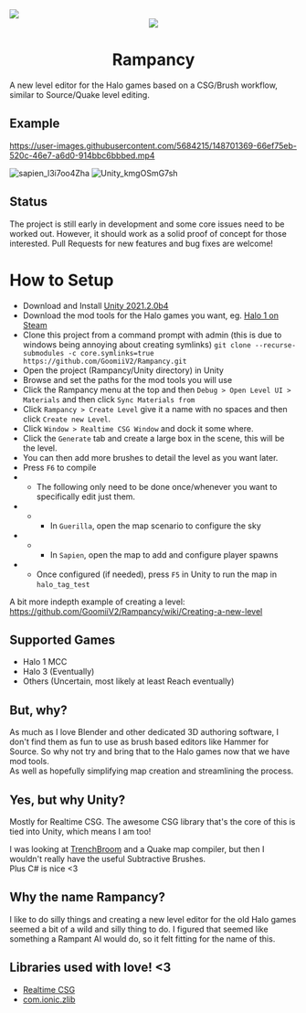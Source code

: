 <img src="https://img.shields.io/badge/Status-Alpha-blueviolet?style=for-the-badge"/>

<div align="center">
    <img src="https://cdn1.vox-cdn.com/uploads/chorus_asset/file/3727854/cortana_rampant.0.gif">
    <h1>Rampancy</h1>
</div>

A new level editor for the Halo games based on a CSG/Brush workflow, similar to Source/Quake level editing.

## Example
https://user-images.githubusercontent.com/5684215/148701369-66ef75eb-520c-46e7-a6d0-914bbc6bbbed.mp4




![sapien_l3i7oo4Zha](https://user-images.githubusercontent.com/5684215/148701019-d1cb7d9d-8a81-4fb8-bf57-98a3e39e9b7a.jpg)
![Unity_kmgOSmG7sh](https://user-images.githubusercontent.com/5684215/148701055-6dfe89b7-73e8-4011-a1dd-50d98bfb6c92.jpg)


## Status
The project is still early in development and some core issues need to be worked out. However, it should work as a solid proof of concept for those interested. Pull Requests for new features and bug fixes are welcome!
 
# How to Setup

* Download and Install [Unity 2021.2.0b4](https://unity3d.com/unity/beta/2021.2.0b4)
* Download the mod tools for the Halo games you want, eg. [Halo 1 on Steam](steam://install/1532190)
* Clone this project from a command prompt with admin (this is due to windows being annoying about creating symlinks) ```git clone --recurse-submodules -c core.symlinks=true https://github.com/GoomiiV2/Rampancy.git```
* Open the project (Rampancy/Unity directory) in Unity
* Browse and set the paths for the mod tools you will use
* Click the Rampancy menu at the top and then `Debug > Open Level UI > Materials` and then click `Sync Materials from`
* Click `Rampancy > Create Level` give it a name with no spaces and then click `Create new Level`.
* Click `Window > Realtime CSG Window` and dock it some where.
* Click the `Generate` tab and create a large box in the scene, this will be the level.
* You can then add more brushes to detail the level as you want later.
* Press `F6` to compile
* * The following only need to be done once/whenever you want to specifically edit just them.
* * * In `Guerilla`, open the map scenario to configure the sky
* * * In `Sapien`, open the map to add and configure player spawns
* * Once configured (if needed), press `F5` in Unity to run the map in `halo_tag_test`

A bit more indepth example of creating a level: https://github.com/GoomiiV2/Rampancy/wiki/Creating-a-new-level

## Supported Games
* Halo 1 MCC
* Halo 3 (Eventually)
* Others (Uncertain, most likely at least Reach eventually)


## But, why?
As much as I love Blender and other dedicated 3D authoring software, I don't find them as fun to use as brush based editors like Hammer for Source. So why not try and bring that to the Halo games now that we have mod tools.
</br>
As well as hopefully simplifying map creation and streamlining the process.

## Yes, but why Unity?
Mostly for Realtime CSG. The awesome CSG library that's the core of this is tied into Unity, which means I am too!

I was looking at [TrenchBroom](https://trenchbroom.github.io/) and a Quake map compiler, but then I wouldn't really have the useful Subtractive Brushes.
</br>
Plus C# is nice <3

## Why the name Rampancy?
I like to do silly things and creating a new level editor for the old Halo games seemed a bit of a wild and silly thing to do. I figured that seemed like something a Rampant AI would do, so it felt fitting for the name of this.

## Libraries used with love! <3
* [Realtime CSG](https://github.com/LogicalError/realtime-CSG-for-unity)
* [com.ionic.zlib](https://github.com/PixelWizards/com.ionic.zlib)

